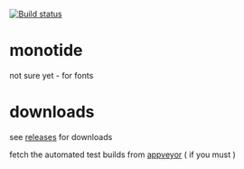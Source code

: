 [![Build status](https://ci.appveyor.com/api/projects/status/b964220pop6hggfa?svg=true)](https://ci.appveyor.com/project/dejbug/monotide)

# monotide

not sure yet - for fonts

# downloads

see [releases](https://github.com/dejbug/monotide/releases) for downloads

fetch the automated test builds from [appveyor](https://ci.appveyor.com/project/dejbug/monotide/build/artifacts) ( if you must )
